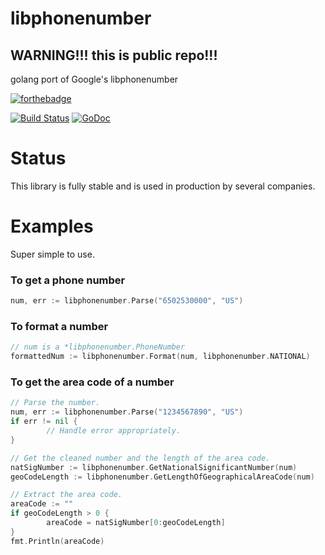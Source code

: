 libphonenumber
==============

## WARNING!!! this is public repo!!! 


golang port of Google's libphonenumber

[![forthebadge](http://forthebadge.com/images/badges/no-ragrets.svg)](http://forthebadge.com)

[![Build Status](https://travis-ci.org/ttacon/libphonenumber.svg?branch=master)](https://travis-ci.org/ttacon/libphonenumber)
[![GoDoc](https://godoc.org/github.com/ttacon/libphonenumber?status.png)](https://godoc.org/github.com/ttacon/libphonenumber)

Status
======

This library is fully stable and is used in production by several companies.

Examples
========

Super simple to use.

### To get a phone number

```go
num, err := libphonenumber.Parse("6502530000", "US")
```

### To format a number

```go
// num is a *libphonenumber.PhoneNumber
formattedNum := libphonenumber.Format(num, libphonenumber.NATIONAL)
```

### To get the area code of a number
```go
// Parse the number.
num, err := libphonenumber.Parse("1234567890", "US")
if err != nil {
        // Handle error appropriately.
}

// Get the cleaned number and the length of the area code.
natSigNumber := libphonenumber.GetNationalSignificantNumber(num)
geoCodeLength := libphonenumber.GetLengthOfGeographicalAreaCode(num)

// Extract the area code.
areaCode := ""
if geoCodeLength > 0 {
        areaCode = natSigNumber[0:geoCodeLength]
}
fmt.Println(areaCode)
```
